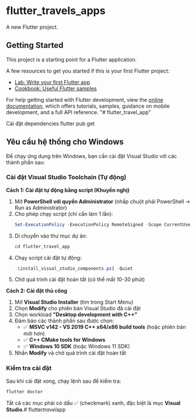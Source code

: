 # flutter_travels_apps

A new Flutter project.

## Getting Started

This project is a starting point for a Flutter application.

A few resources to get you started if this is your first Flutter project:

- [Lab: Write your first Flutter app](https://docs.flutter.dev/get-started/codelab)
- [Cookbook: Useful Flutter samples](https://docs.flutter.dev/cookbook)

For help getting started with Flutter development, view the
[online documentation](https://docs.flutter.dev/), which offers tutorials,
samples, guidance on mobile development, and a full API reference.
"# flutter_travel_app" 


Cài đặt dependencies
flutter pub get

## Yêu cầu hệ thống cho Windows

Để chạy ứng dụng trên Windows, bạn cần cài đặt Visual Studio với các thành phần sau:

### Cài đặt Visual Studio Toolchain (Tự động)

**Cách 1: Cài đặt tự động bằng script (Khuyến nghị)**

1. Mở **PowerShell với quyền Administrator** (nhấp chuột phải PowerShell -> Run as Administrator)
2. Cho phép chạy script (chỉ cần làm 1 lần):
   ```powershell
   Set-ExecutionPolicy -ExecutionPolicy RemoteSigned -Scope CurrentUser
   ```
3. Di chuyển vào thư mục dự án:
   ```powershell
   cd flutter_travel_app
   ```
4. Chạy script cài đặt tự động:
   ```powershell
   .\install_visual_studio_components.ps1 -Quiet
   ```
5. Chờ quá trình cài đặt hoàn tất (có thể mất 10-30 phút)

**Cách 2: Cài đặt thủ công**

1. Mở **Visual Studio Installer** (tìm trong Start Menu)
2. Chọn **Modify** cho phiên bản Visual Studio đã cài đặt
3. Chọn workload **"Desktop development with C++"**
4. Đảm bảo các thành phần sau được chọn:
   - ✅ **MSVC v142 - VS 2019 C++ x64/x86 build tools** (hoặc phiên bản mới hơn)
   - ✅ **C++ CMake tools for Windows**
   - ✅ **Windows 10 SDK** (hoặc Windows 11 SDK)
5. Nhấn **Modify** và chờ quá trình cài đặt hoàn tất

### Kiểm tra cài đặt

Sau khi cài đặt xong, chạy lệnh sau để kiểm tra:

```bash
flutter doctor
```

Tất cả các mục phải có dấu ✅ (checkmark) xanh, đặc biệt là mục **Visual Studio**.#   f l u t t e r _ t r a v e l _ a p p  
 